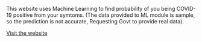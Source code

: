 This website uses Machine Learning to find probability of you being COVID-19 positive from your symtoms. (The data provided to ML module is sample, so the prediction is not accurate, Requesting Govt to provide real data).

[Visit the website](https://coronasol.pythonanywhere.com)
